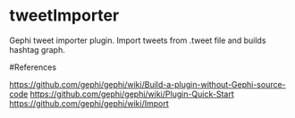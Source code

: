 # tweetImporter
Gephi tweet importer plugin. Import tweets from .tweet file and builds hashtag graph.

#References

https://github.com/gephi/gephi/wiki/Build-a-plugin-without-Gephi-source-code
https://github.com/gephi/gephi/wiki/Plugin-Quick-Start
https://github.com/gephi/gephi/wiki/Import
